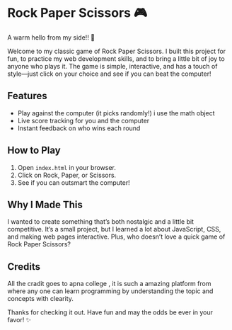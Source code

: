 # Rock Paper Scissors 🎮

A warm hello from my side!! 👋

Welcome to my  classic game of Rock Paper Scissors. I built this project for fun, to practice my web development skills, and to bring a little bit of joy to anyone who plays it. The game is simple, interactive, and has a touch of style—just click on your choice and see if you can beat the computer!

## Features
- Play against the computer (it picks randomly!) i use the math object 
- Live score tracking for you and the computer
- Instant feedback on who wins each round


## How to Play
1. Open `index.html` in your browser.
2. Click on Rock, Paper, or Scissors.
3. See if you can outsmart the computer!

## Why I Made This
I wanted to create something that’s both nostalgic and a little bit competitive. It’s a small project, but I learned a lot about JavaScript, CSS, and making web pages interactive. Plus, who doesn’t love a quick game of Rock Paper Scissors?

## Credits
All the cradit goes to apna college , it is such a amazing platform from where any one can learn programming  by understanding the topic and concepts with clearity.

Thanks for checking it out. Have fun and may the odds be ever in your favor! ✨
